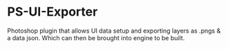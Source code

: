 # PS-UI-Exporter
Photoshop plugin that allows UI data setup and exporting layers as .pngs &amp; a data json. Which can then be brought into engine to be built.
